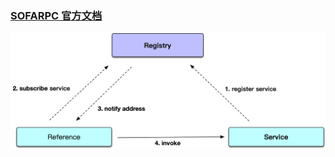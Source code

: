 ### [SOFARPC 官方文档](https://www.sofastack.tech/projects/sofa-rpc/overview/)

![SOFA 基本原理](images/SOFARPC%20基本原理.png)
